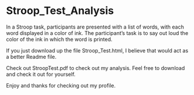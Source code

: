 # Stroop_Test_Analysis
In a Stroop task, participants are presented with a list of words, with each word displayed in a color of ink. The participant’s task is to say out loud the color of the ink in which the word is printed. 


If you just download up the file Stroop_Test.html, I believe that would act as a better Readme file.

Check out StroopTest.pdf to check out my analysis. Feel free to download and check it out for yourself.

Enjoy and thanks for checking out my profile.
